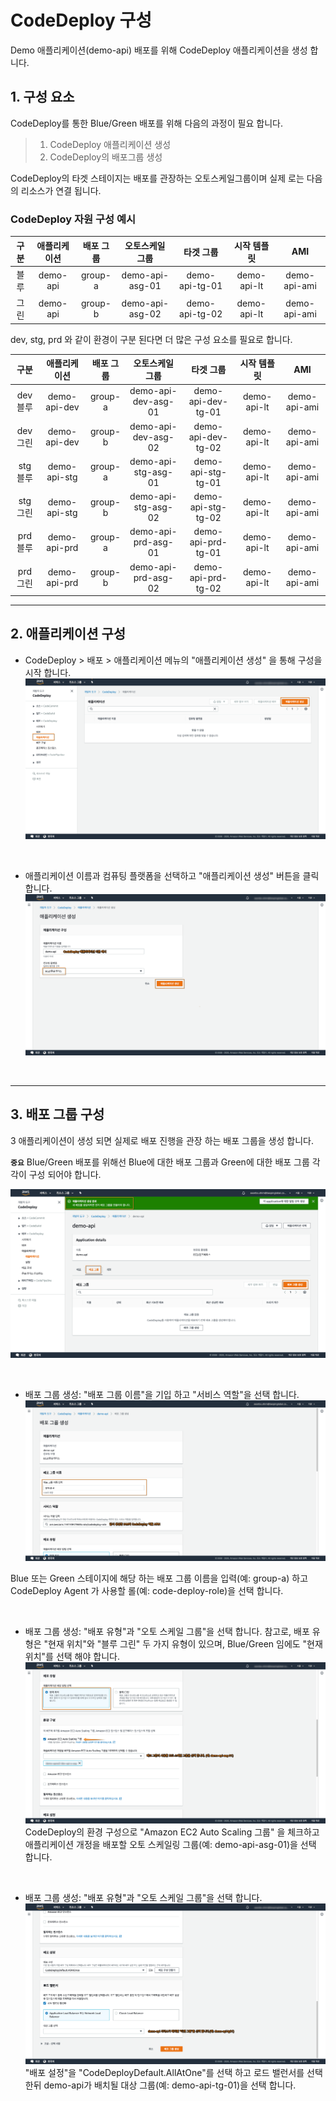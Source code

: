 # CodeDeploy 구성
Demo 애플리케이션(demo-api) 배포를 위해 CodeDeploy 애플리케이션을 생성 합니다.

## 1. 구성 요소
CodeDeploy를 통한 Blue/Green 배포를 위해 다음의 과정이 필요 합니다.
> 1. CodeDeploy 애플리케이션 생성  
> 2. CodeDeploy의 배포그룹 생성 


CodeDeploy의 타겟 스테이지는 배포를 관장하는 오토스케일그룹이며 실제 로는 다음의 리소스가 연결 됩니다.

<h3>CodeDeploy 자원 구성 예시</h3> 

| 구분  | 애플리케이션    | 배포 그룹 | 오토스케일 그룹 | 타겟 그룹 | 시작 템플릿 | AMI |
| :----------: | :----------: | :-----------: | :-----------: | :-----------: | :-----------: | :-----------: |
| 블루 | demo-api | group-a | demo-api-asg-01 | demo-api-tg-01 | demo-api-lt | demo-api-ami | 
| 그린 | demo-api | group-b | demo-api-asg-02 | demo-api-tg-02 | demo-api-lt | demo-api-ami | 

dev, stg, prd 와 같이 환경이 구분 된다면 더 많은 구성 요소를 필요로 합니다.

| 구분  | 애플리케이션    | 배포 그룹 | 오토스케일 그룹 | 타겟 그룹 | 시작 템플릿 | AMI | 
| :----------: | :----------: | :-----------: | :-----------: | :-----------: | :-----------: | :-----------: | 
| dev 블루 | demo-api-dev | group-a | demo-api-dev-asg-01 | demo-api-dev-tg-01 | demo-api-lt | demo-api-ami |
| dev 그린 | demo-api-dev | group-b | demo-api-dev-asg-02 | demo-api-dev-tg-02 | demo-api-lt | demo-api-ami |
| stg 블루 | demo-api-stg | group-a | demo-api-stg-asg-01 | demo-api-stg-tg-01 | demo-api-lt | demo-api-ami |
| stg 그린 | demo-api-stg | group-b | demo-api-stg-asg-02 | demo-api-stg-tg-02 | demo-api-lt | demo-api-ami |
| prd 블루 | demo-api-prd | group-a | demo-api-prd-asg-01 | demo-api-prd-tg-01 | demo-api-lt | demo-api-ami |
| prd 그린 | demo-api-prd | group-b | demo-api-prd-asg-02 | demo-api-prd-tg-02 | demo-api-lt | demo-api-ami |

---

## 2. 애플리케이션 구성

- CodeDeploy > 배포 > 애플리케이션 메뉴의 "애플리케이션 생성" 을 통해 구성을 시작 합니다. 
![code-deploy-config](../img/codedeploy-config-01.png)

<br/>

- 애플리케이션 이름과 컴퓨팅 플랫폼을 선택하고 "애플리케이션 생성" 버튼을 클릭 합니다.  
![code-deploy-config](../img/codedeploy-config-02.png)

<br/>

---

## 3. 배포 그룹 구성

3 애플리케이션이 생성 되면 실제로 배포 진행을 관장 하는 배포 그룹을 생성 합니다.

**`중요`** Blue/Green 배포를 위해선 Blue에 대한 배포 그룹과 Green에 대한 배포 그룹 각각이 구성 되어야 합니다.
 
![code-deploy-config](../img/codedeploy-config-03.png)

<br/>

- 배포 그룹 생성: "배포 그룹 이름"을 기입 하고 "서비스 역할"을 선택 합니다. 
![code-deploy-config](../img/codedeploy-config-04.png)

Blue 또는 Green 스테이지에 해당 하는 배포 그룹 이름을 입력(예: group-a) 하고 CodeDeploy Agent 가 사용할 롤(예: code-deploy-role)을 선택 합니다.

<br/>

- 배포 그룹 생성: "배포 유형"과 "오토 스케일 그룹"을 선택 합니다.
참고로, 배포 유형은 "현재 위치"와 "블루 그린" 두 가지 유형이 있으며, Blue/Green 임에도 "현재 위치"를 선택 해야 합니다.
![code-deploy-config](../img/codedeploy-config-05.png)
CodeDeploy의 환경 구성으로 "Amazon EC2 Auto Scaling 그룹" 을 체크하고 애플리케이션 개정을 배포할 오토 스케일링 그룹(예: demo-api-asg-01)을 선택 합니다. 


<br/>

- 배포 그룹 생성: "배포 유형"과 "오토 스케일 그룹"을 선택 합니다.
![code-deploy-config](../img/codedeploy-config-06.png)
"배포 설정"을 "CodeDeployDefault.AllAtOne"를 선택 하고 로드 밸런서를 선택 한뒤 demo-api가 배치될 대상 그룹(예: demo-api-tg-01)을 선택 합니다.

